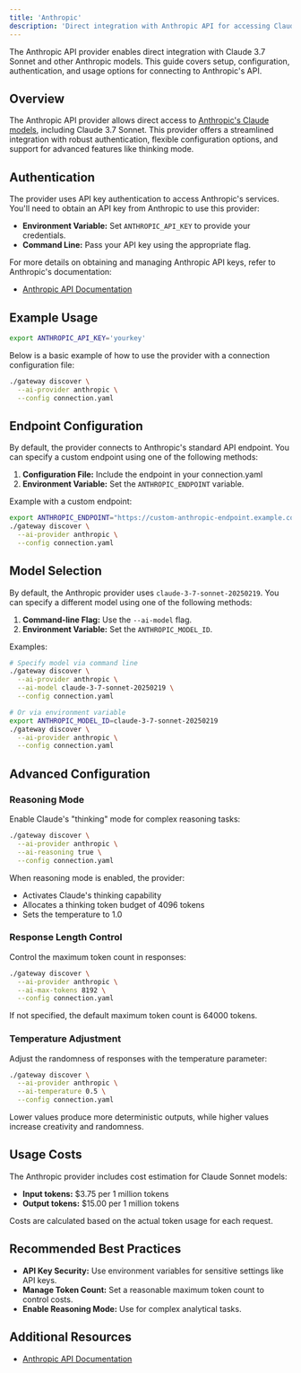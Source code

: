 ```yaml
---
title: 'Anthropic'
description: 'Direct integration with Anthropic API for accessing Claude models'
---
```


The Anthropic API provider enables direct integration with Claude 3.7 Sonnet and other Anthropic models. This guide covers setup, configuration, authentication, and usage options for connecting to Anthropic's API.

## Overview

The Anthropic API provider allows direct access to [Anthropic's Claude models](https://www.anthropic.com/claude), including Claude 3.7 Sonnet. This provider offers a streamlined integration with robust authentication, flexible configuration options, and support for advanced features like thinking mode.

## Authentication

The provider uses API key authentication to access Anthropic's services. You'll need to obtain an API key from Anthropic to use this provider:

- **Environment Variable:** Set `ANTHROPIC_API_KEY` to provide your credentials.
- **Command Line:** Pass your API key using the appropriate flag.

For more details on obtaining and managing Anthropic API keys, refer to Anthropic's documentation:

- [Anthropic API Documentation](https://docs.anthropic.com/)

## Example Usage

```bash
export ANTHROPIC_API_KEY='yourkey'
```

Below is a basic example of how to use the provider with a connection configuration file:

```bash
./gateway discover \
  --ai-provider anthropic \
  --config connection.yaml
```

## Endpoint Configuration

By default, the provider connects to Anthropic's standard API endpoint. You can specify a custom endpoint using one of the following methods:

1. **Configuration File:** Include the endpoint in your connection.yaml
2. **Environment Variable:** Set the `ANTHROPIC_ENDPOINT` variable.

Example with a custom endpoint:

```bash
export ANTHROPIC_ENDPOINT="https://custom-anthropic-endpoint.example.com"
./gateway discover \
  --ai-provider anthropic \
  --config connection.yaml
```

## Model Selection

By default, the Anthropic provider uses `claude-3-7-sonnet-20250219`. You can specify a different model using one of the following methods:

1. **Command-line Flag:** Use the `--ai-model` flag.
2. **Environment Variable:** Set the `ANTHROPIC_MODEL_ID`.

Examples:

```bash
# Specify model via command line
./gateway discover \
  --ai-provider anthropic \
  --ai-model claude-3-7-sonnet-20250219 \
  --config connection.yaml

# Or via environment variable
export ANTHROPIC_MODEL_ID=claude-3-7-sonnet-20250219
./gateway discover \
  --ai-provider anthropic \
  --config connection.yaml
```

## Advanced Configuration

### Reasoning Mode

Enable Claude's "thinking" mode for complex reasoning tasks:

```bash
./gateway discover \
  --ai-provider anthropic \
  --ai-reasoning true \
  --config connection.yaml
```

When reasoning mode is enabled, the provider:

- Activates Claude's thinking capability
- Allocates a thinking token budget of 4096 tokens
- Sets the temperature to 1.0

### Response Length Control

Control the maximum token count in responses:

```bash
./gateway discover \
  --ai-provider anthropic \
  --ai-max-tokens 8192 \
  --config connection.yaml
```

If not specified, the default maximum token count is 64000 tokens.

### Temperature Adjustment

Adjust the randomness of responses with the temperature parameter:

```bash
./gateway discover \
  --ai-provider anthropic \
  --ai-temperature 0.5 \
  --config connection.yaml
```

Lower values produce more deterministic outputs, while higher values increase creativity and randomness.

## Usage Costs

The Anthropic provider includes cost estimation for Claude Sonnet models:

- **Input tokens:** $3.75 per 1 million tokens
- **Output tokens:** $15.00 per 1 million tokens

Costs are calculated based on the actual token usage for each request.

## Recommended Best Practices

- **API Key Security:** Use environment variables for sensitive settings like API keys.
- **Manage Token Count:** Set a reasonable maximum token count to control costs.
- **Enable Reasoning Mode:** Use for complex analytical tasks.

## Additional Resources

- [Anthropic API Documentation](https://docs.anthropic.com/)
